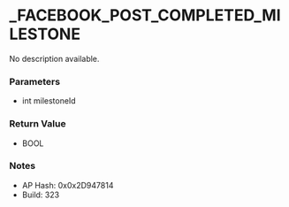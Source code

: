 # _FACEBOOK_POST_COMPLETED_MILESTONE

No description available.

### Parameters
* int milestoneId

### Return Value
* BOOL

### Notes
* AP Hash: 0x0x2D947814
* Build: 323

